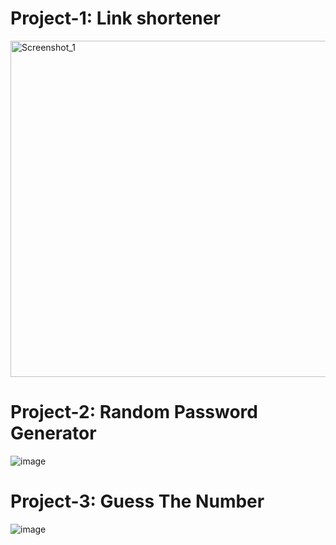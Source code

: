# Project-1: Link shortener
<img width="538" alt="Screenshot_1" src="https://github.com/user-attachments/assets/e0200b99-cd36-4fdc-8da6-d252524f5d67" />

# Project-2: Random Password Generator
![image](https://github.com/user-attachments/assets/2801caf8-6cec-4644-ac41-62ac5eb0c4bd)

# Project-3: Guess The Number
![image](https://github.com/user-attachments/assets/29937729-62c1-4c39-9c8d-26a086de43a4)

